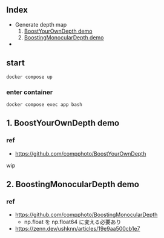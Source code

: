 ## Index

- Generate depth map
  1. [BoostYourOwnDepth demo](https://github.com/szgk/stablediffusion-practice#1-boostyourowndepth-demo)
  1. [BoostingMonocularDepth demo](https://github.com/szgk/stablediffusion-practice#2-boostingmonoculardepth-demo)
-

## start

```
docker compose up
```
### enter container

```
docker compose exec app bash
```

## 1. BoostYourOwnDepth demo

### ref

- https://github.com/compphoto/BoostYourOwnDepth

wip

## 2. BoostingMonocularDepth demo

### ref
- https://github.com/compphoto/BoostingMonocularDepth
  - np.float を np.float64 に変える必要あり
- https://zenn.dev/ushknn/articles/19e9aa500cb1e7
